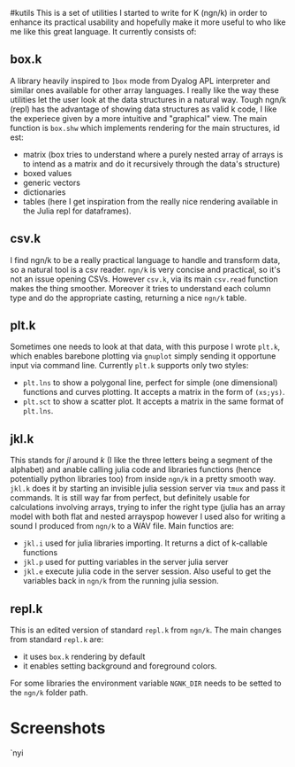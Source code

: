 #kutils
This is a set of utilities I started to write for K (ngn/k) in order to enhance its practical usability and hopefully make it more useful to who like me like this great language. It currently consists of:

## box.k
A library heavily inspired to ```]box``` mode from Dyalog APL interpreter and similar ones available for other array languages. I really like the way these utilities let the user look at the data structures in a natural way. Tough ngn/k (repl) has the advantage of showing data structures as valid k code, I like the experiece given by a more intuitive and "graphical" view. The main function is ```box.shw``` which implements rendering for the main structures, id est:
- matrix (box tries to understand where a purely nested array of arrays is to intend as a matrix and do it recursively through the data's structure)
- boxed values
- generic vectors
- dictionaries
- tables (here I get inspiration from the really nice rendering available in the Julia repl for dataframes).

## csv.k
I find ngn/k to be a really practical language to handle and transform data, so a natural tool is a csv reader. ```ngn/k``` is very concise and practical, so it's not an issue opening CSVs. However ```csv.k```, via its main ```csv.read``` function makes the thing smoother. Moreover it tries to understand each column type and do the appropriate casting, returning a nice ```ngn/k``` table.

## plt.k
Sometimes one needs to look at that data, with this purpose I wrote ```plt.k```, which enables barebone plotting via ```gnuplot``` simply sending it opportune input via command line. Currently ```plt.k``` supports only two styles:
- ```plt.lns``` to show a polygonal line, perfect for simple (one dimensional) functions and curves plotting. It accepts a matrix in the form of ```(xs;ys)```.
- ```plt.sct``` to show a scatter plot. It accepts a matrix in the same format of ```plt.lns```.

## jkl.k
This stands for _jl_ around _k_ (I like the three letters being a segment of the alphabet) and anable calling julia code and libraries functions (hence potentially python libraries too) from inside ```ngn/k``` in a pretty smooth way. ```jkl.k``` does it by starting an invisible julia session server via ```tmux``` and pass it commands. It is still way far from perfect, but definitely usable for calculations involving arrays, trying to infer the right type (julia has an array model with both flat and nested arrayspop however I used also for writing a sound I produced from ```ngn/k``` to a WAV file. Main functios are:
- ```jkl.i``` used for julia libraries importing. It returns a dict of k-callable functions
- ```jkl.p``` used for putting variables in the server julia server
- ```jkl.e``` execute julia code in the server session. Also useful to get the variables back in ```ngn/k``` from the running julia session.

## repl.k
This is an edited version of standard ```repl.k``` from ```ngn/k```. The main changes from standard ```repl.k``` are:
- it uses ```box.k``` rendering by default
- it enables setting background and foreground colors.

For some libraries the environment variable ```NGNK_DIR``` needs to be setted to the ```ngn/k``` folder path.

# Screenshots
`nyi